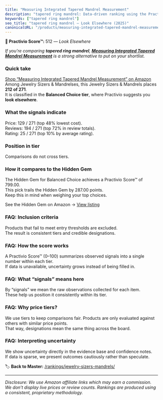 ```yaml
---
title: "Measuring Integrated Tapered Mandrel Measurement"
description: "tapered ring mandrel: Data-driven ranking using the Practivio Score™. Positioned by quality, value, demand, findability, momentum."
keywords: ["tapered ring mandrel"]
seo_title: "tapered ring mandrel — Look Elsewhere (2025)"
canonicalURL: "/products/measuring-integrated-tapered-mandrel-measurement-B0DZP3VBTK/"
---
```


**🚫 Practivio Score™:** 512 — _Look Elsewhere_


*If you're comparing **tapered ring mandrel**, **[Measuring Integrated Tapered Mandrel Measurement](https://www.amazon.com/dp/B0DZP3VBTK?tag=practivio-20)** is a strong alternative to put on your shortlist.*
### Quick take
[Shop “Measuring Integrated Tapered Mandrel Measurement” on Amazon](https://www.amazon.com/dp/B0DZP3VBTK?tag=practivio-20)
Among Jewelry Sizers & Mandrelses, this Jewelry Sizers & Mandrels places **212 of 271**.  
It is classified in the **Balanced Choice tier**, where Practivio suggests you **look elsewhere**.

### What the signals indicate
Price: 129 / 271 (top 48% lowest cost).  
Reviews: 194 / 271 (top 72% in review totals).  
Rating: 25 / 271 (top 10% by average rating).  

### Position in tier
Comparisons do not cross tiers.

### How it compares to the Hidden Gem
The Hidden Gem for Balanced Choice achieves a Practivio Score™ of 799.00.  
This pick trails the Hidden Gem by 287.00 points.  
Keep this in mind when weighing your top choices.  

See the Hidden Gem on Amazon → [View listing](https://www.amazon.com/dp/B07C15P2F7?tag=practivio-20)

### FAQ: Inclusion criteria
Products that fail to meet entry thresholds are excluded.  
The result is consistent tiers and credible designations.

### FAQ: How the score works
A Practivio Score™ (0–100) summarizes observed signals into a single number within each tier.  
If data is unavailable, uncertainty grows instead of being filled in.

### FAQ: What “signals” means here
By “signals” we mean the raw observations collected for each item.  
These help us position it consistently within its tier.

### FAQ: Why price tiers?
We use tiers to keep comparisons fair. Products are only evaluated against others with similar price points.  
That way, designations mean the same thing across the board.

### FAQ: Interpreting uncertainty
We show uncertainty directly in the evidence base and confidence notes.  
If data is sparse, we present outcomes cautiously rather than speculate.


🏷️ **Back to Master:** [/rankings/jewelry-sizers-mandrels/](/rankings/jewelry-sizers-mandrels/)

---
_Disclosure: We use Amazon affiliate links which may earn a commission. We don’t display live prices or review counts. Rankings are produced using a consistent, proprietary methodology._
